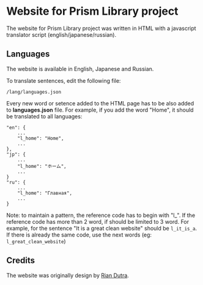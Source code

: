 Website for Prism Library project
=======

The website for Prism Library project was written in HTML with a javascript translator script (english/japanese/russian).

Languages
------------

The website is available in English, Japanese and Russian.

To translate sentences, edit the following file:
```
/lang/languages.json
```

Every new word or setence added to the HTML page has to be also added to **languages.json** file. For example, if you add the word "Home", it should be translated to all languages:
```
"en": {
	...
	"l_home": "Home",
	...
},
"jp": {
	...
	"l_home": "ホーム",
	...
}
"ru": {
	...
	"l_home": "Главная",
	...
}
```

Note: to maintain a pattern, the reference code has to begin with "l_". If the reference code has more than 2 word, if should be limited to 3 word. For example, for the sentence "It is a great clean website" should be `l_it_is_a`. If there is already the same code, use the next words (eg: `l_great_clean_website`)

Credits
------------

The website was originally design by [Rian Dutra](http://riandutra.com).
